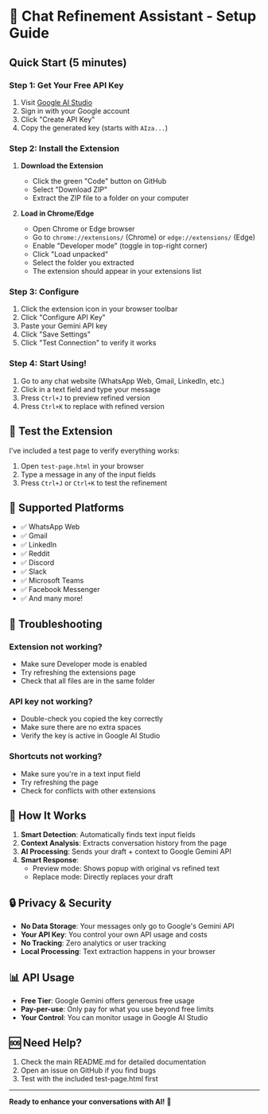 # 🚀 Chat Refinement Assistant - Setup Guide

## Quick Start (5 minutes)

### Step 1: Get Your Free API Key
1. Visit [Google AI Studio](https://makersuite.google.com/app/apikey)
2. Sign in with your Google account
3. Click "Create API Key"
4. Copy the generated key (starts with `AIza...`)

### Step 2: Install the Extension
1. **Download the Extension**
   - Click the green "Code" button on GitHub
   - Select "Download ZIP"
   - Extract the ZIP file to a folder on your computer

2. **Load in Chrome/Edge**
   - Open Chrome or Edge browser
   - Go to `chrome://extensions/` (Chrome) or `edge://extensions/` (Edge)
   - Enable "Developer mode" (toggle in top-right corner)
   - Click "Load unpacked"
   - Select the folder you extracted
   - The extension should appear in your extensions list

### Step 3: Configure
1. Click the extension icon in your browser toolbar
2. Click "Configure API Key"
3. Paste your Gemini API key
4. Click "Save Settings"
5. Click "Test Connection" to verify it works

### Step 4: Start Using!
1. Go to any chat website (WhatsApp Web, Gmail, LinkedIn, etc.)
2. Click in a text field and type your message
3. Press `Ctrl+J` to preview refined version
4. Press `Ctrl+K` to replace with refined version

## 🧪 Test the Extension

I've included a test page to verify everything works:

1. Open `test-page.html` in your browser
2. Type a message in any of the input fields
3. Press `Ctrl+J` or `Ctrl+K` to test the refinement

## 📱 Supported Platforms

- ✅ WhatsApp Web
- ✅ Gmail
- ✅ LinkedIn
- ✅ Reddit
- ✅ Discord
- ✅ Slack
- ✅ Microsoft Teams
- ✅ Facebook Messenger
- ✅ And many more!

## 🔧 Troubleshooting

### Extension not working?
- Make sure Developer mode is enabled
- Try refreshing the extensions page
- Check that all files are in the same folder

### API key not working?
- Double-check you copied the key correctly
- Make sure there are no extra spaces
- Verify the key is active in Google AI Studio

### Shortcuts not working?
- Make sure you're in a text input field
- Try refreshing the page
- Check for conflicts with other extensions

## 🎯 How It Works

1. **Smart Detection**: Automatically finds text input fields
2. **Context Analysis**: Extracts conversation history from the page
3. **AI Processing**: Sends your draft + context to Google Gemini API
4. **Smart Response**: 
   - Preview mode: Shows popup with original vs refined text
   - Replace mode: Directly replaces your draft

## 🔒 Privacy & Security

- **No Data Storage**: Your messages only go to Google's Gemini API
- **Your API Key**: You control your own API usage and costs
- **No Tracking**: Zero analytics or user tracking
- **Local Processing**: Text extraction happens in your browser

## 📊 API Usage

- **Free Tier**: Google Gemini offers generous free usage
- **Pay-per-use**: Only pay for what you use beyond free limits
- **Your Control**: You can monitor usage in Google AI Studio

## 🆘 Need Help?

1. Check the main README.md for detailed documentation
2. Open an issue on GitHub if you find bugs
3. Test with the included test-page.html first

---

**Ready to enhance your conversations with AI!** 🎉
